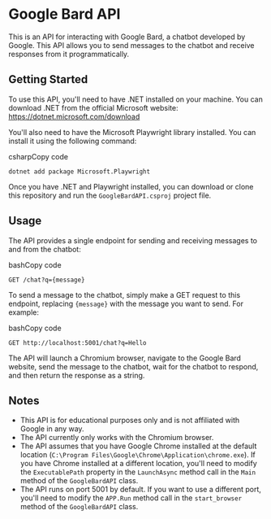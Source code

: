 Google Bard API
===============

This is an API for interacting with Google Bard, a chatbot developed by Google. This API allows you to send messages to the chatbot and receive responses from it programmatically.

Getting Started
---------------

To use this API, you'll need to have .NET installed on your machine. You can download .NET from the official Microsoft website: <https://dotnet.microsoft.com/download>

You'll also need to have the Microsoft Playwright library installed. You can install it using the following command:

csharpCopy code

`dotnet add package Microsoft.Playwright`

Once you have .NET and Playwright installed, you can download or clone this repository and run the `GoogleBardAPI.csproj` project file.

Usage
-----

The API provides a single endpoint for sending and receiving messages to and from the chatbot:

bashCopy code

`GET /chat?q={message}`

To send a message to the chatbot, simply make a GET request to this endpoint, replacing `{message}` with the message you want to send. For example:

bashCopy code

`GET http://localhost:5001/chat?q=Hello`

The API will launch a Chromium browser, navigate to the Google Bard website, send the message to the chatbot, wait for the chatbot to respond, and then return the response as a string.

Notes
-----

-   This API is for educational purposes only and is not affiliated with Google in any way.
-   The API currently only works with the Chromium browser.
-   The API assumes that you have Google Chrome installed at the default location (`C:\Program Files\Google\Chrome\Application\chrome.exe`). If you have Chrome installed at a different location, you'll need to modify the `ExecutablePath` property in the `LaunchAsync` method call in the `Main` method of the `GoogleBardAPI` class.
-   The API runs on port 5001 by default. If you want to use a different port, you'll need to modify the `APP.Run` method call in the `start_browser` method of the `GoogleBardAPI` class.
